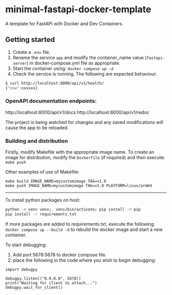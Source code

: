 # minimal-fastapi-docker-template
A template for FastAPI with Docker and Dev Containers.

## Getting started
1. Create a `.env` file.
2. Rename the service `app` and modify the container_name value (`fastapi-server`) in docker-compose.yml file as appropriate.
3. Start the container using: `docker compose up -d`
4. Check the service is running. The following are expected behaviour:

```bash
$ curl http://localhost:8000/api/v1/health/
{"now":xxxxxx}
```

### OpenAPI documentation endpoints:
http://localhost:8000/api/v1/docs
http://localhost:8000/api/v1/redoc

The project is being watched for changes and any saved modifications will cause the app to be reloaded.

### Building and distribution
Firstly, modify Makefile with the appropriate image name.
To create an image for distribution, modify the `Dockerfile` (if required) and then execute: `make push`

Other examples of use of Makefile:
```
make build IMAGE_NAME=mycustomimage TAG=v1.0
make push IMAGE_NAME=mycustomimage TAG=v1.0 PLATFORM=linux/arm64
```

---

To install python packages on host:
```bash
python -m venv venv;. venv/bin/activate; pip install -U pip
pip install -r requirements.txt
```

If more packages are added to requirements.txt, execute the following: `docker compose up --build -d` to rebuild the docker image and start a new container.

To start debugging:
1. Add port 5678:5678 to docker compose file.
2. place the following in the code where you wish to begin debugging:
```
import debugpy

debugpy.listen(("0.0.0.0", 5678))
print("Waiting for client to attach...")
debugpy.wait_for_client()
```